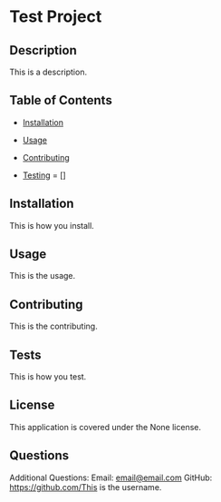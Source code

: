 # Test Project
   

   ## Description
   This is a description.

   ## Table of Contents
   - [Installation](#installation)
   - [Usage](#usage)
    
   - [Contributing](#contributing)
   - [Testing](#testing)
   = []

   ## Installation
   This is how you install.

   ## Usage
   This is the usage.

   ## Contributing
   This is the contributing.

   ## Tests
   This is how you test.

   ## License
   This application is covered under the None license. 

   ## Questions
   Additional Questions:
   Email: email@email.com
   GitHub: https://github.com/This is the username.
